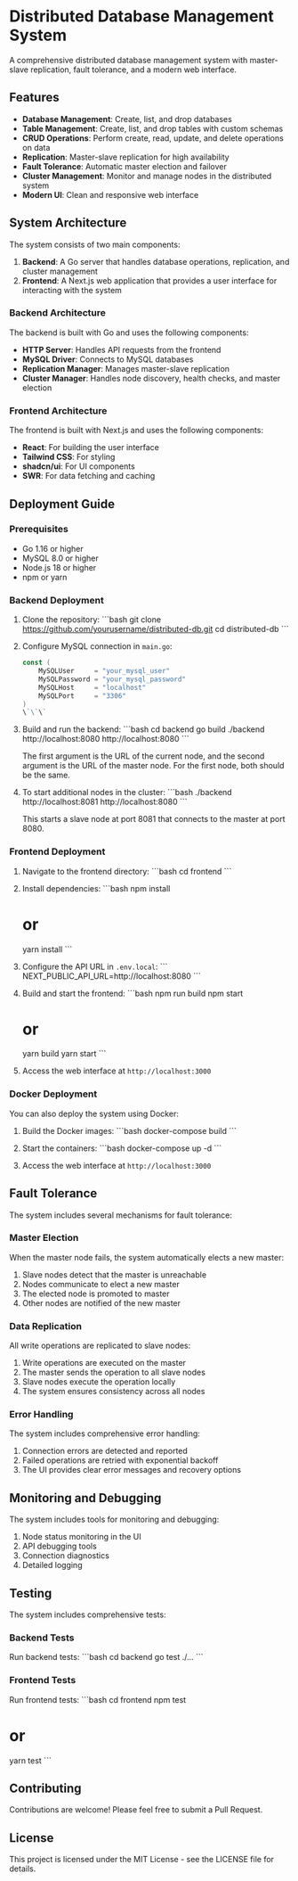 # Distributed Database Management System

A comprehensive distributed database management system with master-slave replication, fault tolerance, and a modern web interface.

## Features

- **Database Management**: Create, list, and drop databases
- **Table Management**: Create, list, and drop tables with custom schemas
- **CRUD Operations**: Perform create, read, update, and delete operations on data
- **Replication**: Master-slave replication for high availability
- **Fault Tolerance**: Automatic master election and failover
- **Cluster Management**: Monitor and manage nodes in the distributed system
- **Modern UI**: Clean and responsive web interface

## System Architecture

The system consists of two main components:

1. **Backend**: A Go server that handles database operations, replication, and cluster management
2. **Frontend**: A Next.js web application that provides a user interface for interacting with the system

### Backend Architecture

The backend is built with Go and uses the following components:

- **HTTP Server**: Handles API requests from the frontend
- **MySQL Driver**: Connects to MySQL databases
- **Replication Manager**: Manages master-slave replication
- **Cluster Manager**: Handles node discovery, health checks, and master election

### Frontend Architecture

The frontend is built with Next.js and uses the following components:

- **React**: For building the user interface
- **Tailwind CSS**: For styling
- **shadcn/ui**: For UI components
- **SWR**: For data fetching and caching

## Deployment Guide

### Prerequisites

- Go 1.16 or higher
- MySQL 8.0 or higher
- Node.js 18 or higher
- npm or yarn

### Backend Deployment

1. Clone the repository:
   \`\`\`bash
   git clone https://github.com/yourusername/distributed-db.git
   cd distributed-db
   \`\`\`

2. Configure MySQL connection in `main.go`:
   ```go
   const (
       MySQLUser     = "your_mysql_user"
       MySQLPassword = "your_mysql_password"
       MySQLHost     = "localhost"
       MySQLPort     = "3306"
   )
   \`\`\`

3. Build and run the backend:
   \`\`\`bash
   cd backend
   go build
   ./backend http://localhost:8080 http://localhost:8080
   \`\`\`

   The first argument is the URL of the current node, and the second argument is the URL of the master node. For the first node, both should be the same.

4. To start additional nodes in the cluster:
   \`\`\`bash
   ./backend http://localhost:8081 http://localhost:8080
   \`\`\`
   
   This starts a slave node at port 8081 that connects to the master at port 8080.

### Frontend Deployment

1. Navigate to the frontend directory:
   \`\`\`bash
   cd frontend
   \`\`\`

2. Install dependencies:
   \`\`\`bash
   npm install
   # or
   yarn install
   \`\`\`

3. Configure the API URL in `.env.local`:
   \`\`\`
   NEXT_PUBLIC_API_URL=http://localhost:8080
   \`\`\`

4. Build and start the frontend:
   \`\`\`bash
   npm run build
   npm start
   # or
   yarn build
   yarn start
   \`\`\`

5. Access the web interface at `http://localhost:3000`

### Docker Deployment

You can also deploy the system using Docker:

1. Build the Docker images:
   \`\`\`bash
   docker-compose build
   \`\`\`

2. Start the containers:
   \`\`\`bash
   docker-compose up -d
   \`\`\`

3. Access the web interface at `http://localhost:3000`

## Fault Tolerance

The system includes several mechanisms for fault tolerance:

### Master Election

When the master node fails, the system automatically elects a new master:

1. Slave nodes detect that the master is unreachable
2. Nodes communicate to elect a new master
3. The elected node is promoted to master
4. Other nodes are notified of the new master

### Data Replication

All write operations are replicated to slave nodes:

1. Write operations are executed on the master
2. The master sends the operation to all slave nodes
3. Slave nodes execute the operation locally
4. The system ensures consistency across all nodes

### Error Handling

The system includes comprehensive error handling:

1. Connection errors are detected and reported
2. Failed operations are retried with exponential backoff
3. The UI provides clear error messages and recovery options

## Monitoring and Debugging

The system includes tools for monitoring and debugging:

1. Node status monitoring in the UI
2. API debugging tools
3. Connection diagnostics
4. Detailed logging

## Testing

The system includes comprehensive tests:

### Backend Tests

Run backend tests:
\`\`\`bash
cd backend
go test ./...
\`\`\`

### Frontend Tests

Run frontend tests:
\`\`\`bash
cd frontend
npm test
# or
yarn test
\`\`\`

## Contributing

Contributions are welcome! Please feel free to submit a Pull Request.

## License

This project is licensed under the MIT License - see the LICENSE file for details.

